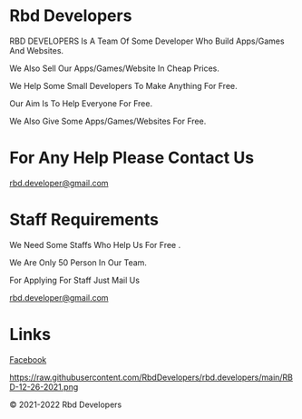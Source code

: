 # Rbd Developers

RBD DEVELOPERS Is A Team Of Some Developer Who Build Apps/Games And Websites.

We Also Sell Our Apps/Games/Website In Cheap Prices.

We Help Some Small Developers To Make Anything For Free.

Our Aim Is To Help Everyone For Free.

We Also Give Some Apps/Games/Websites For Free.


# For Any Help Please Contact Us

rbd.developer@gmail.com



# Staff Requirements

We Need Some Staffs Who Help Us For Free .

We Are Only 50 Person In Our Team.

For Applying For Staff Just Mail Us

rbd.developer@gmail.com




# Links

[Facebook](https://www.facebook.com/Rbd-Developers-110210281528810/)



https://raw.githubusercontent.com/RbdDevelopers/rbd.developers/main/RBD-12-26-2021.png





© 2021-2022 Rbd Developers
